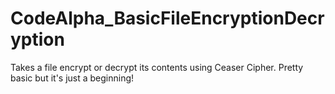 # CodeAlpha_BasicFileEncryptionDecryption
Takes a file encrypt or decrypt its contents using Ceaser Cipher. Pretty basic but it's just a beginning!
